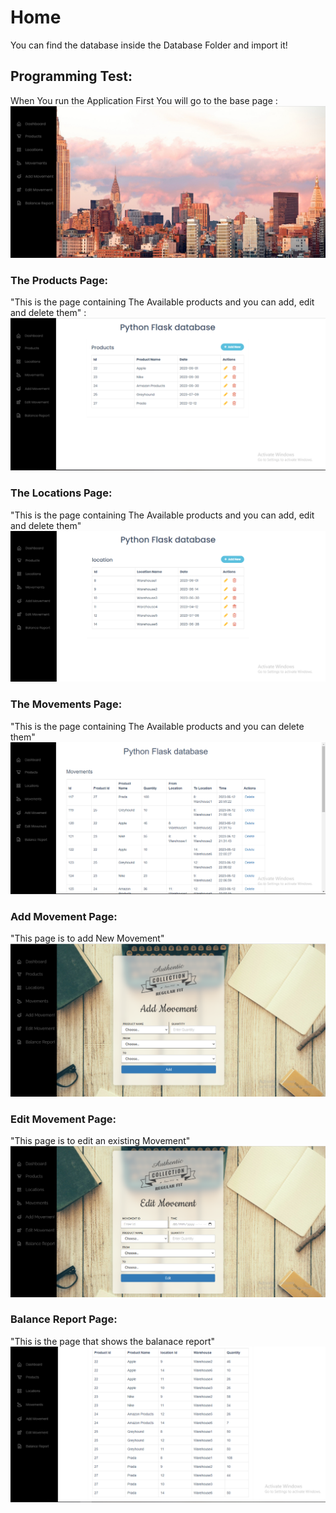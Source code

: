 # Home
You can find the database inside the Database Folder and import it!
## Programming Test:
When You run the Application
First You will go to the base page :
![Page](Screenshots/Dashboard.PNG "This the first page containing The Navigation bar")
### The Products Page:
"This is the page containing The Available products and you can add, edit and delete them" :
![The Products Page](Screenshots/Products.PNG "This the page containing The Available products and you can add, edit and delete them")



### The Locations Page:
"This is the page containing The Available products and you can add, edit and delete them"
![The Locations Page](Screenshots/Locations.PNG "This the page containing The Available products and you can add, edit and delete them")

### The Movements Page:
"This is the page containing The Available products and you can delete them"
![The Movements Page](Screenshots/Movement1.PNG "This the page containing The Available products and you can delete them")

### Add Movement Page:
"This page is to add New Movement"
![ Page](Screenshots/AddMovement.PNG "This the page is to add New Movement")

### Edit Movement Page:
"This page is to edit an existing Movement"
![ Page](Screenshots/EditMovement.PNG "This the page is to edit an existing Movement")


### Balance Report Page:
"This is the page that shows the balanace report"
![Report Page](Screenshots/BalanceReport.PNG "This the page shows the balanace report")
